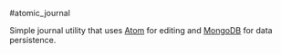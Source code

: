 #atomic_journal

Simple journal utility that uses [Atom](https://github.com/atom/atom) for editing and [MongoDB](https://github.com/mongodb/mongo) for data persistence.
